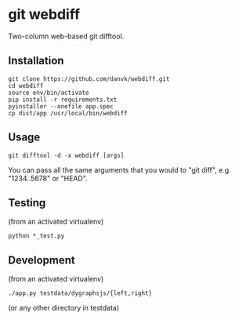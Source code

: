 git webdiff
===========

Two-column web-based git difftool.

Installation
------------

    git clone https://github.com/danvk/webdiff.git
    cd webdiff
    source env/bin/activate
    pip install -r requirements.txt
    pyinstaller --onefile app.spec
    cp dist/app /usr/local/bin/webdiff

Usage
-----

    git difftool -d -x webdiff [args]

You can pass all the same arguments that you would to "git diff", e.g.
"1234..5678" or "HEAD".

Testing
-------

(from an activated virtualenv)

    python *_test.py

Development
-----------

(from an activated virtualenv)

    ./app.py testdata/dygraphsjs/{left,right}

(or any other directory in testdata)
